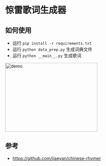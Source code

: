 # 惊雷歌词生成器

## 如何使用
- 运行 `pip install -r requirements.txt`
- 运行 `python data_prep.py` 生成词典文件
- 运行 `python __main__.py` 生成歌词
<img src="https://github.com/MarsWang42/jinglei/blob/master/screenshots/screenshot.png" alt="demo" width="296" height="221"/>

## 参考
- https://github.com/jiaeyan/chinese-rhymer

